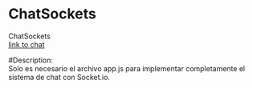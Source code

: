ChatSockets
===========

ChatSockets  
[link to chat](http://chatsockets.ap01.aws.af.cm/)

#Description:  
Solo es necesario el archivo app.js para implementar completamente el sistema de chat con Socket.io.   